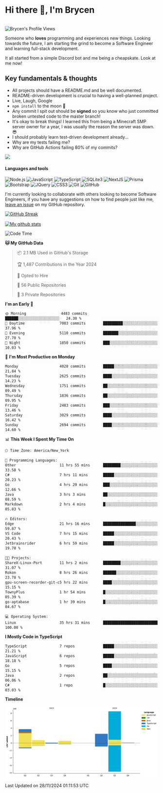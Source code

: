 # Hi there 👋, I'm Brycen

<br>
<img src="https://komarev.com/ghpvc/?username=BrycensRanch" alt="Brycen's Profile Views" />

Someone who **loves** programming and experiences new things. Looking towards the future, I am starting the grind to become a Software Engineer and learning full-stack development.

It all started from a simple Discord bot and me being a cheapskate. Look at me now!

## Key fundamentals & thoughts

- All projects should have a README.md and be well documented.
- README-driven development is crucial to having a well-planned project.
- Live, Laugh, Google
- `npm install` to the moon 🚀
- Any commit I spit out should be **signed** so you know who just committed broken untested code to the master branch!
- It's okay to break things! I learned this from being a Minecraft SMP server owner for a year, I was usually the reason the server was down. 😎
- I should probably learn test-driven development already...
- Why are my tests failing me?
- Why are GitHub Actions failing 80% of my commits? 

<img src="https://res.cloudinary.com/practicaldev/image/fetch/s--OoBLh7-Q--/c_limit%2Cf_auto%2Cfl_progressive%2Cq_auto%2Cw_880/https://cdn-images-1.medium.com/max/1614/1%2A8BlqJ8lNVZzuRjAg1mZ50w.png" height="400"/>

<h4>Languages and tools</h4>
<p>
  <img src="https://img.shields.io/badge/node.js%20-%2343853D.svg?&style=for-the-badge&logo=node.js&logoColor=white" alt="Node.js" />
  <img src="https://img.shields.io/badge/javascript%20-%23323330.svg?&style=for-the-badge&logo=javascript&logoColor=%23F7DF1E" alt="JavaScript" />
  <img src="https://img.shields.io/badge/typescript%20-%23323330.svg?&style=for-the-badge&logo=typescript&logoColor=#3467eb" alt="TypeScript" />
  <img src="https://img.shields.io/badge/sqlite3%20-%23323330.svg?&style=for-the-badge&logo=sqlite&logoColor=#3467eb" alt="SQLite3" />
  <img src="https://img.shields.io/badge/Next.JS%20-%23323330.svg?&style=for-the-badge&logo=next.js&logoColor=#3467eb" alt="NextJS" />
  <img src="https://img.shields.io/badge/Prisma%20-%23323330.svg?&style=for-the-badge&logo=prisma&logoColor=#3467eb" alt="Prisma" />
  <img src="https://img.shields.io/badge/bootstrap%20-%23323330.svg?&style=for-the-badge&logo=bootstrap" alt="Bootstrap" />
  <img src="https://img.shields.io/badge/jquery%20-%23323330.svg?&style=for-the-badge&logo=jquery" alt="JQuery" />
  <img src="https://img.shields.io/badge/css3%20-%23323330.svg?&style=for-the-badge&logo=css3" alt="CSS3" />
  <img src="https://img.shields.io/badge/git%20-%23323330.svg?&style=for-the-badge&logo=git" alt="Git" />
  <img src="https://img.shields.io/badge/github%20-%23323330.svg?&style=for-the-badge&logo=github" alt="GitHub" />
</p>

 I'm currently looking to collaborate with others looking to become Software Engineers, if you have any suggestions on how to find people just like me, [leave an issue](https://github.com/BrycensRanch/BrycensRanch/issues/new) on my GitHub repository.
 
 <p><a href="https://git.io/streak-stats"><img src="https://streak-stats.demolab.com?saas&user=BrycensRanch&amp;theme=dark&amp;hide_border=true&amp;fire=EB5454&amp;ring=0CEB19" alt="GitHub Streak"></a></p>

<a href="https://github.com/anuraghazra/github-readme-stats">
  <img align="center" src="https://github-readme-stats.anuraghazra1.vercel.app/api?username=BrycensRanch&show_icons=true&line_height=27&include_all_commits=true" alt="My github stats" />
</a>

<!--START_SECTION:waka-->
![Code Time](http://img.shields.io/badge/Code%20Time-1%2C237%20hrs%2017%20mins-blue)

**🐱 My GitHub Data** 

> 📦 2.1 MB Used in GitHub's Storage 
 > 
> 🏆 1,487 Contributions in the Year 2024
 > 
> 💼 Opted to Hire
 > 
> 📜 56 Public Repositories 
 > 
> 🔑 3 Private Repositories 
 > 
**I'm an Early 🐤** 

```text
🌞 Morning                4483 commits        ██████░░░░░░░░░░░░░░░░░░░   24.30 % 
🌆 Daytime                7003 commits        █████████░░░░░░░░░░░░░░░░   37.96 % 
🌃 Evening                5110 commits        ███████░░░░░░░░░░░░░░░░░░   27.70 % 
🌙 Night                  1850 commits        ███░░░░░░░░░░░░░░░░░░░░░░   10.03 % 
```
📅 **I'm Most Productive on Monday** 

```text
Monday                   4028 commits        █████░░░░░░░░░░░░░░░░░░░░   21.84 % 
Tuesday                  2625 commits        ████░░░░░░░░░░░░░░░░░░░░░   14.23 % 
Wednesday                1751 commits        ██░░░░░░░░░░░░░░░░░░░░░░░   09.49 % 
Thursday                 1836 commits        ██░░░░░░░░░░░░░░░░░░░░░░░   09.95 % 
Friday                   2483 commits        ███░░░░░░░░░░░░░░░░░░░░░░   13.46 % 
Saturday                 3029 commits        ████░░░░░░░░░░░░░░░░░░░░░   16.42 % 
Sunday                   2694 commits        ████░░░░░░░░░░░░░░░░░░░░░   14.60 % 
```


📊 **This Week I Spent My Time On** 

```text
🕑︎ Time Zone: America/New_York

💬 Programming Languages: 
Other                    11 hrs 55 mins      ████████░░░░░░░░░░░░░░░░░   33.58 % 
C#                       7 hrs 11 mins       █████░░░░░░░░░░░░░░░░░░░░   20.23 % 
Go                       4 hrs 29 mins       ███░░░░░░░░░░░░░░░░░░░░░░   12.66 % 
Java                     3 hrs 3 mins        ██░░░░░░░░░░░░░░░░░░░░░░░   08.59 % 
Markdown                 2 hrs 4 mins        █░░░░░░░░░░░░░░░░░░░░░░░░   05.83 % 

🔥 Editors: 
Edge                     21 hrs 16 mins      ███████████████░░░░░░░░░░   59.87 % 
VS Code                  7 hrs 15 mins       █████░░░░░░░░░░░░░░░░░░░░   20.43 % 
Jetbrainsrider           6 hrs 59 mins       █████░░░░░░░░░░░░░░░░░░░░   19.70 % 

🐱‍💻 Projects: 
ShareX-Linux-Port        11 hrs 2 mins       ████████░░░░░░░░░░░░░░░░░   31.07 % 
Rokon                    8 hrs 26 mins       ██████░░░░░░░░░░░░░░░░░░░   23.78 % 
gpu-screen-recorder-git-c5 hrs 22 mins       ████░░░░░░░░░░░░░░░░░░░░░   15.15 % 
TownyPlus                1 hr 54 mins        █░░░░░░░░░░░░░░░░░░░░░░░░   05.39 % 
go-aptabase              1 hr 39 mins        █░░░░░░░░░░░░░░░░░░░░░░░░   04.67 % 

💻 Operating System: 
Linux                    35 hrs 31 mins      █████████████████████████   100.00 % 
```

**I Mostly Code in TypeScript** 

```text
TypeScript               7 repos             █████░░░░░░░░░░░░░░░░░░░░   21.21 % 
JavaScript               6 repos             █████░░░░░░░░░░░░░░░░░░░░   18.18 % 
Go                       5 repos             ████░░░░░░░░░░░░░░░░░░░░░   15.15 % 
Java                     2 repos             ██░░░░░░░░░░░░░░░░░░░░░░░   06.06 % 
C#                       1 repo              █░░░░░░░░░░░░░░░░░░░░░░░░   03.03 % 
```



**Timeline**

![Lines of Code chart](https://raw.githubusercontent.com/BrycensRanch/BrycensRanch/main/assets/bar_graph.png)


 Last Updated on 28/11/2024 01:11:53 UTC
<!--END_SECTION:waka-->

<!--
**BrycensRanch/BrycensRanch** is a ✨ _special_ ✨ repository because its `README.md` (this file) appears on your GitHub profile.

Here are some ideas to get you started:

- 🔭 I’m currently working on ...
- 🌱 I’m currently learning ...
- 👯 I’m looking to collaborate on ...
- 🤔 I’m looking for help with ...
- 💬 Ask me about ...
- 📫 How to reach me: ...
- 😄 Pronouns: ...
- ⚡ Fun fact: ...
-->
